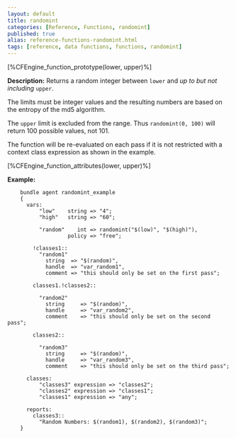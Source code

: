 ```yaml
---
layout: default
title: randomint
categories: [Reference, Functions, randomint]
published: true
alias: reference-functions-randomint.html
tags: [reference, data functions, functions, randomint]
---
```


[%CFEngine_function_prototype(lower, upper)%]

**Description:** Returns a random integer between `lower` and *up to but not including* `upper`.

The limits must be integer values and the resulting numbers are based on
the entropy of the md5 algorithm.

The `upper` limit is excluded from the range.  Thus `randomint(0, 100)`
will return 100 possible values, not 101.

The function will be re-evaluated on each pass if it is not restricted with a
context class expression as shown in the example.

[%CFEngine_function_attributes(lower, upper)%]

**Example:**

```cf3
    bundle agent randomint_example
    {
      vars:
          "low"    string => "4";
          "high"   string => "60";

          "random"    int => randomint("$(low)", "$(high)"),
                   policy => "free";

        !classes1::
          "random1" 
            string  => "$(random)",
            handle  => "var_random1",
            comment => "this should only be set on the first pass";

        classes1.!classes2::

          "random2" 
            string     => "$(random)",
            handle     => "var_random2",
            comment    => "this should only be set on the second pass";

        classes2::

          "random3" 
            string     => "$(random)",
            handle     => "var_random3",
            comment    => "this should only be set on the third pass";

      classes:
          "classes3" expression => "classes2";
          "classes2" expression => "classes1";
          "classes1" expression => "any";

      reports:
        classes3::
          "Random Numbers: $(random1), $(random2), $(random3)";
    }
```
